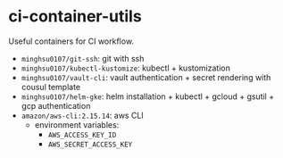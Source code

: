 # ci-container-utils
Useful containers for CI workflow.
- `minghsu0107/git-ssh`: git with ssh
- `minghsu0107/kubectl-kustomize`: kubectl + kustomization
- `minghsu0107/vault-cli`: vault authentication + secret rendering with cousul template
- `minghsu0107/helm-gke`: helm installation + kubectl + gcloud + gsutil + gcp authentication
- `amazon/aws-cli:2.15.14`: aws CLI
  - environment variables:
    - `AWS_ACCESS_KEY_ID`
    - `AWS_SECRET_ACCESS_KEY`

